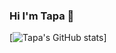 ### Hi I'm Tapa 👋
[![Tapa's GitHub stats](https://github-readme-stats.vercel.app/api?username=tapabratadey)]
